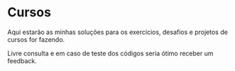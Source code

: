 # Cursos
Aqui estarão as minhas soluções para os exercícios, desafios e projetos de cursos for fazendo.

Livre consulta e em caso de teste dos códigos seria ótimo receber um feedback.
